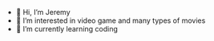 - 👋 Hi, I’m Jeremy
- 👀 I’m interested in video game and many types of movies
- 🌱 I’m currently learning coding

<!---
JerW18/JerW18 is a ✨ special ✨ repository because its `README.md` (this file) appears on your GitHub profile.
You can click the Preview link to take a look at your changes.
--->
